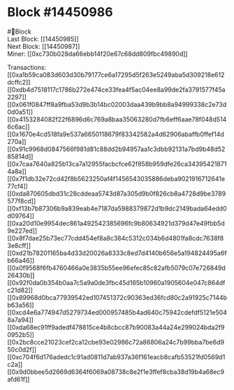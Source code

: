 
Block #14450986
===============
  
#🧊Block  
Last Block: [[14450985]]  
Next Block: [[14450987]]  
Miner: [[0xc730b028da66ebb14f20e67c68dd809fbc49890d]]  

 Transactions:  
[[0xa1b59ca083d603d30b79177ce6a17295d5f263e5249aba5d309218e612dcffc2]]  
[[0xdb4d7518117c1786b272e474ce33fea4f5ac04ee8a99de2fa3791577f45a2297]]  
[[0x061f0847ff8a9fba53d9b3b14bc02003daa439b9bb8a94999338c2e73d0d0a51]]  
[[0x4153284082f22f6896d6c769a8baa35063280d7fb6eff6aae78f048d5146c6ac]]  
[[0x1670e4cd518fa9e537a6650118679f83342582a4d62906abaffb0ffef14d270a]]  
[[0x91c9968d0847566f981d81c88dd2b94957aa1c3dbb92131a7bd9b48d5285814d]]  
[[0x7caa7640a825b13ca7a12955facbcfce62f858b959dfe26ca343954218714a8a]]  
[[0x7f1db32e72cd42f8b5623250af4f1456543035886deba9021916712641e77cf4]]  
[[0xda870605dbd31c28cddeaa5743d87a305d9b0f826cb8a4728d9be3789577f8cd]]  
[[0xf13b7b87306b9a839eab4e7187da5988379872d1b9dc2149bada64edd0d09764]]  
[[0xa20d10e9954dec861a492542385696fc9b80634921d379d47e49fbb5d9e227ed]]  
[[0x8f7dae25b73ec77cdd454ef8a8c384c5312c034b6d4801fa8cdc7638f83e8cff]]  
[[0xd21b78201165ba4d33d20026a8333c8ed7d4140b656e5a194824495a6fb66a46]]  
[[0x0f9568f6fb4760466a0e3835b55ee96efec85c82afb5079c07e726849d26430b]]  
[[0x92f0da0b354b0aa7c5a9a0de3fbc45d165b10960a1905604e047c864dfc21d82]]  
[[0x89968d0bca77939542ed107451372c90363ed36fcd80c2a91925c7144bb63a56]]  
[[0xcd4e6a774947d5279734ed000957485b4ad640c75942cdefdf5121e5048a7a94]]  
[[0xda68ec91ff9adedf478815ce4b8cbcc87b90083a44a24e299024bda2f90952b5]]  
[[0x2bc8cce21023cef2ca12cbe93e02986c72a86806a24c7b99bba7be6d950c0d2f]]  
[[0xc704f6d176adedc1c91ad0811d7ab937a36f161eacb8cafb53521fd0569d1c2a]]  
[[0x9d0bbee5d2669d6364f6069a08738c8e2f1e3ffef8cba38d19b4a68ec9afd61f]]